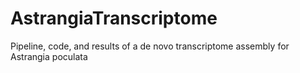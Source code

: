 # AstrangiaTranscriptome
Pipeline, code, and results of a de novo transcriptome assembly for Astrangia poculata
